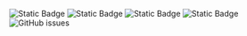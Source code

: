 ![Static Badge](https://img.shields.io/badge/blacklists-60-000000) ![Static Badge](https://img.shields.io/badge/blacklisted-2669489-cc0000) ![Static Badge](https://img.shields.io/badge/whitelisted-2244-00CC00) ![Static Badge](https://img.shields.io/badge/streaming_blacklist-28107-000000) ![GitHub issues](https://img.shields.io/github/issues/fabriziosalmi/blacklists)
